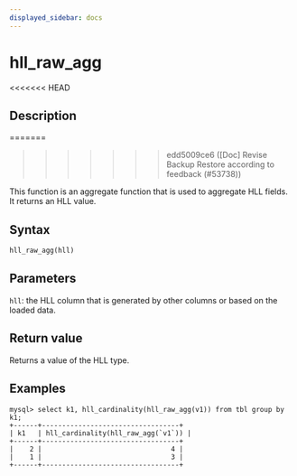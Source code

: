 ```yaml
---
displayed_sidebar: docs
---
```


# hll_raw_agg

<<<<<<< HEAD
## Description
=======

>>>>>>> edd5009ce6 ([Doc] Revise Backup Restore according to feedback (#53738))

This function is an aggregate function that is used to aggregate HLL fields. It returns an HLL value.

## Syntax

```Haskell
hll_raw_agg(hll)
```

## Parameters

`hll`: the HLL column that is generated by other columns or based on the loaded data.

## Return value

Returns a value of the HLL type.

## Examples

```Plain
mysql> select k1, hll_cardinality(hll_raw_agg(v1)) from tbl group by k1;
+------+----------------------------------+
| k1   | hll_cardinality(hll_raw_agg(`v1`)) |
+------+----------------------------------+
|    2 |                                4 |
|    1 |                                3 |
+------+----------------------------------+
```
